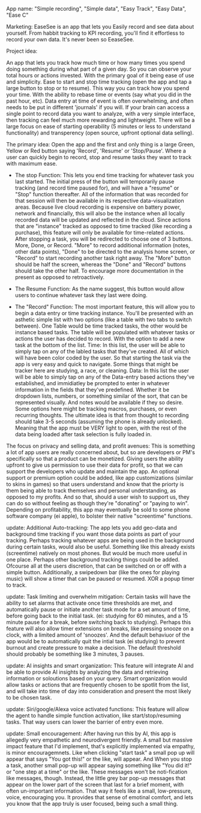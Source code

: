 App name: "Simple recording", "Simple data", "Easy Track", "Easy Data", "Ease C"

Marketing: EaseSee is an app that lets you Easily record and see data about yourself. From habbit tracking to KPI recording, you'll find it effortless to record your own data. It's never been so EeaseSee.

Project idea:

An app that lets you track how much time or how many times you spend doing something during what part of a given day. So you can observe your total hours or actions invested. With the primary goal of it being ease of use and simplicity. Ease to start and stop time tracking (open the app and tap a large button to stop or to resume). This way you can track how you spend your time. With the ability to rebase time or events (say what you did in the past hour, etc). Data entry at time of event is often overwhelming, and often needs to be put in different 'journals' if you will. If your brain can access a single point to record data you want to analyze, with a very simple interface, then tracking can feel much more rewarding and lightweight. There will be a large focus on ease of starting operability (5 minutes or less to understand functionality) and transperency (open source, upfront optional data selling).

The primary idea:
Open the app and the first and only thing is a large Green, Yellow or Red button saying 'Record', 'Resume' or 'Stop/Pause'. Where a user can quickly begin to record, stop and resume tasks they want to track with maximum ease.

- The stop Function:
         This lets you end time tracking for whatever task you last started. The initial press of the button will temporarily pause tracking (and record time paused for), and will have a "resume" or "Stop" function thereafter. All of the information that was recorded for that session will then be available in its respective data-visualization areas. Because live cloud recording is expensive on battery power, network and financially, this will also be the instance when all locally recorded data will be updated and reflected in the cloud. Since actions that are "instance" tracked as opposed to time tracked (like recording a purchase), this feature will only be available for time-related actions. After stopping a task, you will be redirected to choose one of 3 buttons. More, Done, or Record. "More" to record additional information (notes, other data points), "Done" to be directed to the analysis home screen, or "Record" to start recording another task right away. The "More" button should be half the screen, whereas the "Done" and "Record" buttons should take the other half. To encourage more documentation in the present as opposed to retroactively. 

- The Resume Function:
        As the name suggest, this button would allow users to continue whatever task they last were doing. 

- The "Record" Function:
        The most important feature, this will allow you to begin a data entry or time tracking instance. You'll be presented with an asthetic simple list with two options (like a table with two tabs to switch between). One Table would be time tracked tasks, the other would be instance based tasks. The table will be populated with whatever tasks or actions the user has decided to record. With the option to add a new task at the bottom of the list. 
        Time: 
            In this list, the user will be able to simply tap on any of the labled tasks that they've created. All of which will have been color coded by the user. So that starting the task via the app is very easy and quick to navigate. Some things that might be tracker here are studying, a race, or cleaning.
        Data: 
            In this list the user will be able to simply tap on any of the Data-entry based actions they've established, and immidiatley be prompted to enter in whatever information in the fields that they've predefined. Whether it be dropdown lists, numbers, or something similar of the sort, that can be represented visually. And notes would be available if they so desire. Some options here might be tracking macros, purchases, or even recurring thoughts.
        The ultimate idea is that from thought to recording should take 3-5 seconds (assuming the phone is already unlocked). Meaning that the app must be VERY light to open, with the rest of the data being loaded after task selection is fully loaded in. 


The focus on privacy and selling data, and profit avenues:
            This is something a lot of app users are really concerned about, but so are developers or PM's specifically so that a product can be monetized. Giving users the ability upfront to give us permission to use their data for profit, so that we can support the developers who update and maintain the app. An optional support or premium option could be added, like app customizations (similar to skins in games) so that users understand and know that the priorty is them being able to track themselves and personal understanding, as opposed to my profits. And so that, should a user wish to support us, they can do so without feeling as though they're "donating" or "paying to win". Depending on profitability, this app may eventually be sold to some phone software company (ei apple), to bolster their native "screentime" functions. 

update: Additional Auto-tracking:
        The app lets you add geo-data and background time tracking if you want those data points as part of your tracking. Perhaps tracking whatever apps are being used in the background during certain tasks, would also be useful. Something like this already exists (screentime) natively on most phones. But would be much more useful in one place. Perhaps other background tracking things could be added. Ofcourse all at the users discretion, that can be switched on or off with a simple button. Additionally, a swipedown bar (like the ones for playing music) will show a timer that can be paused or resumed. XOR a popup timer to track. 

update: Task limiting and overwhelm mitigation:
        Certain tasks will have the ability to set alarms that activate once time thresholds are met, and automatically pause or initiate another task mode for a set amount of time, before going back to the initial task. (ei: studying for 60 minutes, and a 15 minute pause for a break, before switching back to studying). Perhaps this feature will also allow timer extensions on breaks, like pressing snooze on a clock, with a limited amount of 'snoozes'. And the default behaviuor of the app would be to automatically quit the intial task (ei studying) to prevent burnout and create pressure to make a decision. The default threshold should probably be something like 3 minutes, 3 pauses.

update: AI insights and smart organization:
        This feature will integrate AI and be able to provide AI insights by analyzing the data and retrieving information or soloutions based on your query. Smart organization would allow tasks or actions that are frequently chosen to be spotlit from the list, and will take into time of day into consideration and present the most likely to be chosen task.

update: Siri/google/Alexa voice activated functions:
        This feature will allow the agent to handle simple function activation, like start/stop/resuming tasks. That way users can lower the barrier of entry even more. 

update: Small encouragement:
        After having run this by AI, this app is allegedly very empathetic and neurodivergent friendly. A small but massive impact feature that I'd implement, that's explicitly implemented via empathy, is minor encouragemnets. Like when clicking "start task" a small pop up will appear that says "You got this!" or the like, will appear. And When you stop a task, another small pop-up will appear saying something like "You did it!" or "one step at a time" or the like. These messages won't be noti-fication like messages, though. Instead, the little grey bar pop-up messages that appear on the lower part of the screen that last for a brief moment, with often un-important information. That way it feels like a small, low-pressure, voice, encouraging you. It provides that sense of emotinal comfort, and lets you know that the app truly is user focused, being such a small thing.